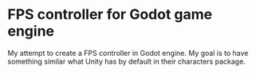 # FPS controller for Godot game engine

My attempt to create a FPS controller in Godot engine. My goal is to have something similar what Unity has by default in their characters package.
